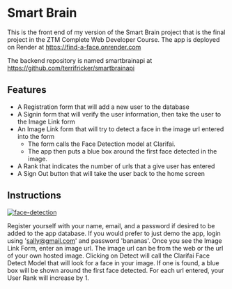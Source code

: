 # Smart Brain

This is the front end of my version of the Smart Brain project that is the final project in the ZTM Complete Web Developer Course.  The app is deployed on Render at https://find-a-face.onrender.com

The backend repository is named smartbrainapi at https://github.com/terrifricker/smartbrainapi

## Features
 - A Registration form that will add a new user to the database
 - A Signin form that will verify the user information, then take the user to the Image Link form
 - An Image Link form that will try to detect a face in the image url entered into the form
     - The form calls the Face Detection model at Clarifai.
     - The app then puts a blue box around the first face detected in the image.
 - A Rank that indicates the number of urls that a give user has entered
 - A Sign Out button that will take the user back to the home screen

## Instructions
[![face-detection](https://clarifai.com/api/clarifai/main/models/face-detection/badge)](https://clarifai.com/clarifai/main/models/face-detection)

Register yourself with your name, email, and a password if desired to be added to the app database.  If you would prefer to just demo the app, login using 'sally@gmail.com' and password 'bananas'.  Once you see the Image Link Form, enter an image url.  The image url can be from the web or the url of your own hosted image.  Clicking on Detect will call the Clarifai Face Detect Model that will look for a face in your image.  If one is found, a blue box will be shown around the first face detected.  For each url entered, your User Rank will increase by 1.
